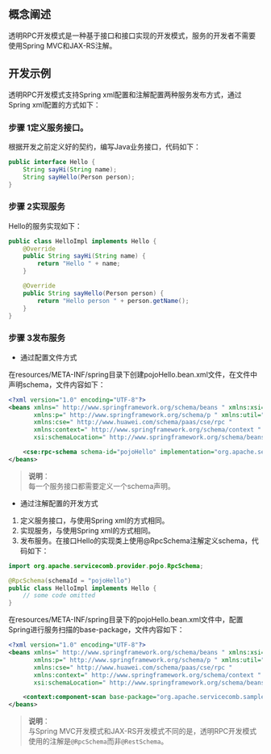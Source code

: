## 概念阐述

透明RPC开发模式是一种基于接口和接口实现的开发模式，服务的开发者不需要使用Spring MVC和JAX-RS注解。

## 开发示例

透明RPC开发模式支持Spring xml配置和注解配置两种服务发布方式，通过Spring xml配置的方式如下：

### 步骤 1定义服务接口。

根据开发之前定义好的契约，编写Java业务接口，代码如下：

```java
public interface Hello {
    String sayHi(String name);
    String sayHello(Person person);
}
```



### 步骤 2实现服务

Hello的服务实现如下：

```java
public class HelloImpl implements Hello {
    @Override
    public String sayHi(String name) {
        return "Hello " + name;
    }

    @Override
    public String sayHello(Person person) {
        return "Hello person " + person.getName();
    }
}
```

### 步骤 3发布服务

* 通过配置文件方式

在resources/META-INF/spring目录下创建pojoHello.bean.xml文件，在文件中声明schema，文件内容如下：

```xml
<?xml version="1.0" encoding="UTF-8"?>
<beans xmlns=" http://www.springframework.org/schema/beans " xmlns:xsi=" http://www.w3.org/2001/XMLSchema-instance "
       xmlns:p=" http://www.springframework.org/schema/p " xmlns:util=" http://www.springframework.org/schema/util "
       xmlns:cse=" http://www.huawei.com/schema/paas/cse/rpc "
       xmlns:context=" http://www.springframework.org/schema/context "
       xsi:schemaLocation=" http://www.springframework.org/schema/beans classpath:org/springframework/beans/factory/xml/spring-beans-3.0.xsd http://www.springframework.org/schema/context http://www.springframework.org/schema/context/spring-context-3.0.xsd http://www.huawei.com/schema/paas/cse/rpc classpath:META-INF/spring/spring-paas-cse-rpc.xsd">

    <cse:rpc-schema schema-id="pojoHello" implementation="org.apache.servicecomb.samples.pojo.provider.PojoHelloImpl"/>
</beans>
```

> **说明**：  
> 每一个服务接口都需要定义一个schema声明。



* 通过注解配置的开发方式

1. 定义服务接口，与使用Spring xml的方式相同。
2. 实现服务，与使用Spring xml的方式相同。
3. 发布服务。在接口Hello的实现类上使用@RpcSchema注解定义schema，代码如下：

```java
import org.apache.servicecomb.provider.pojo.RpcSchema;

@RpcSchema(schemaId = "pojoHello")
public class HelloImpl implements Hello {
    // some code omitted
}
```

在resources/META-INF/spring目录下的pojoHello.bean.xml文件中，配置Spring进行服务扫描的base-package，文件内容如下：

```xml
<?xml version="1.0" encoding="UTF-8"?>
<beans xmlns=" http://www.springframework.org/schema/beans " xmlns:xsi=" http://www.w3.org/2001/XMLSchema-instance "
       xmlns:p=" http://www.springframework.org/schema/p " xmlns:util=" http://www.springframework.org/schema/util "
       xmlns:cse=" http://www.huawei.com/schema/paas/cse/rpc "
       xmlns:context=" http://www.springframework.org/schema/context "
       xsi:schemaLocation=" http://www.springframework.org/schema/beans classpath:org/springframework/beans/factory/xml/spring-beans-3.0.xsd http://www.springframework.org/schema/context http://www.springframework.org/schema/context/spring-context-3.0.xsd http://www.huawei.com/schema/paas/cse/rpc classpath:META-INF/spring/spring-paas-cse-rpc.xsd">

    <context:component-scan base-package="org.apache.servicecomb.samples.pojo.provider"/>
</beans>
```

> **说明**：  
> 与Spring MVC开发模式和JAX-RS开发模式不同的是，透明RPC开发模式使用的注解是`@RpcSchema`而非`@RestSchema`。



